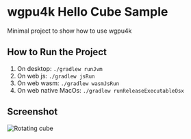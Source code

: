 # wgpu4k Hello Cube Sample

Minimal project to show how to use wgpu4k 

## How to Run the Project

1. On desktop: `./gradlew runJvm`
2. On web js: `./gradlew jsRun`
2. On web wasm: `./gradlew wasmJsRun`
2. On web native MacOs: `./gradlew runReleaseExecutableOsx`

## Screenshot
![Rotating cube](https://github.com/wgpu4k/hello-cube/blob/main/catpure.gif?raw=true)